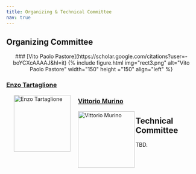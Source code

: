 ```yaml
---
title: Organizing & Technical Committee
nav: true
---
```


## Organizing Committee
<p align="middle"> 
### [Vito Paolo Pastore](https://scholar.google.com/citations?user=-boYCXcAAAAJ&hl=it)
{% include figure.html img="rect3.png" alt="Vito Paolo Pastore" width="150" height ="150" align="left" %}


### [Enzo Tartaglione](https://enzotarta.github.io/)
<img padding-left:2000px src="https://enzotarta.github.io/assets/img/foto_recentequadrata.png" alt="Enzo Tartaglione" width="150" height="150" align="left" hspace="20"/>


### [Vittorio Murino](https://www.vittoriomurino.com/)
<img src="https://www.vittoriomurino.com/wp-content/uploads/2023/07/cropped-Vitto2b-300dpi_edited.webp" alt="Vittorio Murino" width="150" height="150" align="left">
</p>

## Technical Committee

TBD.
